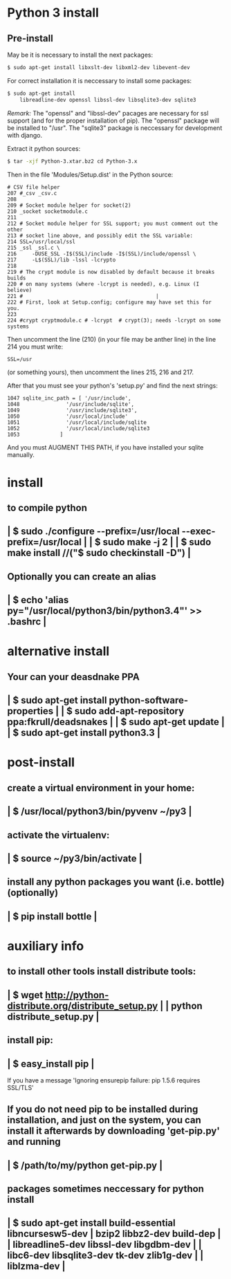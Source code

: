 # Python 3 install

## Pre-install
May be it is necessary to install the next packages:
```sh
$ sudo apt-get install libxslt-dev libxml2-dev libevent-dev 
```

For correct installation it is neccessary to install some packages:
```sh
$ sudo apt-get install
    libreadline-dev openssl libssl-dev libsqlite3-dev sqlite3
```

*Remark:*
The "openssl" and "libssl-dev" pacages are necessary for ssl support
(and for the proper installation of pip).
The "openssl" package will be installed to "/usr".
The "sqlite3" package is neccessary for development with django.

Extract it python sources:
```sh
$ tar -xjf Python-3.xtar.bz2 cd Python-3.x  
```

Then in the file 'Modules/Setup.dist' in the Python source:
```
# CSV file helper
207 #_csv _csv.c							
208	
209 # Socket module helper for socket(2)
210 _socket socketmodule.c	
211	
212 # Socket module helper for SSL support; you must comment out the other
213 # socket line above, and possibly edit the SSL variable:
214 SSL=/usr/local/ssl	
215 _ssl _ssl.c \	
216     -DUSE_SSL -I$(SSL)/include -I$(SSL)/include/openssl \
217     -L$(SSL)/lib -lssl -lcrypto	
218	
219 # The crypt module is now disabled by default because it breaks builds
220 # on many systems (where -lcrypt is needed), e.g. Linux (I believe)
221 #											|
222 # First, look at Setup.config; configure may have set this for you.
223
224 #crypt cryptmodule.c # -lcrypt  # crypt(3); needs -lcrypt on some systems
```

Then uncomment the line (210) (in your file may be anther line)
in the line 214 you must write:
```
SSL=/usr
```
(or something yours), then uncomment the lines 215, 216 and 217.

After that you must see your python's 'setup.py'
and find the next strings:
```
1047 sqlite_inc_path = [ '/usr/include',
1048 			   '/usr/include/sqlite',
1049			   '/usr/include/sqlite3',
1050			   '/usr/local/include'
1051			   '/usr/local/include/sqlite
1052			   '/usr/local/include/sqlite3
1053			 ]
```
And you must AUGMENT THIS PATH, if you have installed your sqlite manually.


 install
 =======

 to compile python
 ------------------------------------------------------------------------
 | $ sudo ./configure --prefix=/usr/local --exec-prefix=/usr/local	|
 | $ sudo make -j 2				       			| 
 | $ sudo make install //("$ sudo checkinstall -D")			| 				       			
 ------------------------------------------------------------------------

 Optionally you can create an alias
 ------------------------------------------------------------------------
 | $ echo 'alias py="/usr/local/python3/bin/python3.4"' >> .bashrc      |
 ------------------------------------------------------------------------


 
 alternative install
 ===================

 Your can your deasdnake PPA
 ------------------------------------------------------------------------
 | $ sudo apt-get install python-software-properties                    |
 | $ sudo add-apt-repository ppa:fkrull/deadsnakes                      |
 | $ sudo apt-get update                                                |
 | $ sudo apt-get install python3.3                                     |
 ------------------------------------------------------------------------



 post-install
 ============
 
 create a virtual environment in your home:
 ------------------------------------------------------------------------
 | $ /usr/local/python3/bin/pyvenv ~/py3     				|
 ------------------------------------------------------------------------
 activate the virtualenv:
 ------------------------------------------------------------------------
 | $ source ~/py3/bin/activate                                          |
 ------------------------------------------------------------------------
 install any python packages you want (i.e. bottle) (optionally)
 ------------------------------------------------------------------------
 | $ pip install bottle             					|
 ------------------------------------------------------------------------
 


 auxiliary info
 ==============

 to install other tools
 install distribute tools:
 ------------------------------------------------------------------------
 | $ wget http://python-distribute.org/distribute_setup.py     		|
 |        python distribute_setup.py                           		|
 ------------------------------------------------------------------------
 install pip:
 ------------------------------------------------------------------------
 | $ easy_install pip							|
 ------------------------------------------------------------------------

 If you have a message 
 'Ignoring ensurepip failure: pip 1.5.6 requires SSL/TLS'

 If you do not need pip to be installed during installation, and just on the system, 
 you can install it afterwards by downloading 
 'get-pip.py'
 and running 
 --------------------------------------
 | $ /path/to/my/python get-pip.py    |
 ---------------------------------------
 
 packages sometimes neccessary for python install 
 ------------------------------------------------------------------------
 | $ sudo apt-get install build-essential libncursesw5-dev		| 
			  bzip2 libbz2-dev build-dep			|	
 |                        libreadline5-dev libssl-dev libgdbm-dev 	|
 |                        libc6-dev libsqlite3-dev tk-dev zlib1g-dev 	|
 |                        liblzma-dev					|
 ------------------------------------------------------------------------
